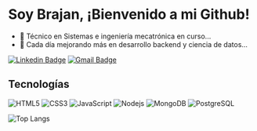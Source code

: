 <h1 text_color="blue">Soy Brajan, ¡Bienvenido a mi Github!</h1>

- 👀 Técnico en Sistemas e ingeniería mecatrónica en curso...
- 🌱 Cada día mejorando más en desarrollo backend y ciencia de datos...

[![Linkedin Badge](https://img.shields.io/badge/-bjpulgarin-blue?style=flat-square&logo=Linkedin&logoColor=white)](https://www.linkedin.com/in/bjpulgarin/) [![Gmail Badge](https://img.shields.io/badge/-bjpulgarin@gmail.com-c14438?style=flat-square&logo=Gmail&logoColor=white&link=mailto:bjpulgarin@gmail.com)](mailto:bjpulgarin@gmail.com)

<h2 color="blue">Tecnologías</h2>

![HTML5](https://img.shields.io/badge/-HTML5-E34F26?style=flat-square&logo=html5&logoColor=white)
![CSS3](https://img.shields.io/badge/-CSS3-1572B6?style=flat-square&logo=css3)
![JavaScript](https://img.shields.io/badge/-JavaScript-black?style=flat-square&logo=javascript)
![Nodejs](https://img.shields.io/badge/-Nodejs-black?style=flat-square&logo=Node.js)
![MongoDB](https://img.shields.io/badge/-MongoDB-black?style=flat-square&logo=mongodb)
![PostgreSQL](https://img.shields.io/badge/-PostgreSQL-336791?style=flat-square&logo=postgresql)

![Top Langs](https://github-readme-stats.vercel.app/api/top-langs/?username=bjpulgarin&hide=TeX&layout=compact)


